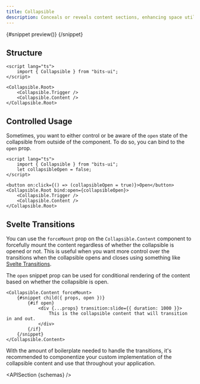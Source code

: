 ```yaml
---
title: Collapsible
description: Conceals or reveals content sections, enhancing space utilization and organization.
---
```


<script>
	import { APISection, ComponentPreviewV2, CollapsibleDemo, CollapsibleDemoTransitions } from '$lib/components/index.js'
	export let schemas;
</script>

<ComponentPreviewV2 name="collapsible-demo" comp="Collapsible">

{#snippet preview()}
<CollapsibleDemo />
{/snippet}

</ComponentPreviewV2>

## Structure

```svelte
<script lang="ts">
	import { Collapsible } from "bits-ui";
</script>

<Collapsible.Root>
	<Collapsible.Trigger />
	<Collapsible.Content />
</Collapsible.Root>
```

## Controlled Usage

Sometimes, you want to either control or be aware of the `open` state of the collapsible from outside of the component. To do so, you can bind to the `open` prop.

```svelte
<script lang="ts">
	import { Collapsible } from "bits-ui";
	let collapsibleOpen = false;
</script>

<button on:click={() => (collapsibleOpen = true)}>Open</button>
<Collapsible.Root bind:open={collapsibleOpen}>
	<Collapsible.Trigger />
	<Collapsible.Content />
</Collapsible.Root>
```

## Svelte Transitions

You can use the `forceMount` prop on the `Collapsible.Content` component to forcefully mount the content regardless of whether the collapsible is opened or not. This is useful when you want more control over the transitions when the collapsible opens and closes using something like [Svelte Transitions](https://svelte.dev/docs#transition).

The `open` snippet prop can be used for conditional rendering of the content based on whether the collapsible is open.

```svelte
<Collapsible.Content forceMount>
	{#snippet child({ props, open })}
		{#if open}
			<div {...props} transition:slide={{ duration: 1000 }}>
				This is the collapsible content that will transition in and out.
			</div>
		{/if}
	{/snippet}
</Collapsible.Content>
```

With the amount of boilerplate needed to handle the transitions, it's recommended to componentize your custom implementation of the collapsible content and use that throughout your application.

<APISection {schemas} />
